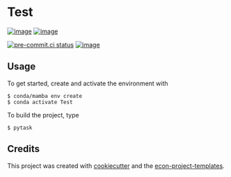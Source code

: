 # Test

[![image](https://img.shields.io/github/actions/workflow/status/GeorgePerakis/Test/main.yml?branch=main)](https://github.com/GeorgePerakis/Test/actions?query=branch%3Amain)
[![image](https://codecov.io/gh/GeorgePerakis/Test/branch/main/graph/badge.svg)](https://codecov.io/gh/GeorgePerakis/Test)

[![pre-commit.ci status](https://results.pre-commit.ci/badge/github/GeorgePerakis/Test/main.svg)](https://results.pre-commit.ci/latest/github/GeorgePerakis/Test/main)
[![image](https://img.shields.io/badge/code%20style-black-000000.svg)](https://github.com/psf/black)

## Usage

To get started, create and activate the environment with

```console
$ conda/mamba env create
$ conda activate Test
```

To build the project, type

```console
$ pytask
```

## Credits

This project was created with [cookiecutter](https://github.com/audreyr/cookiecutter)
and the
[econ-project-templates](https://github.com/OpenSourceEconomics/econ-project-templates).
